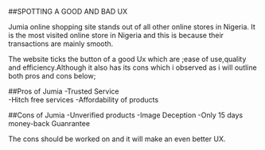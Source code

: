 ##SPOTTING A GOOD AND BAD UX

Jumia online shopping site stands out of all other online stores in Nigeria. It is the most visited online store in Nigeria and this is because their transactions are mainly smooth.

The website ticks the button of a good Ux which are ;ease of use,quality and efficiency.Although it also has its cons which i observed as i will outline both pros and cons below;

##Pros of Jumia
-Trusted Service  
-Hitch free services
-Affordability of products

 ##Cons of Jumia
 -Unverified products
 -Image Deception
 -Only 15 days money-back Guanrantee

 The cons should be worked on and it will make an even better UX.